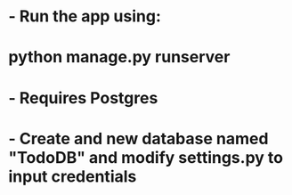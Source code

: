 # - Run the app using: 
#   python manage.py runserver
# - Requires Postgres 
# - Create and new database named "TodoDB" and modify settings.py to input credentials
